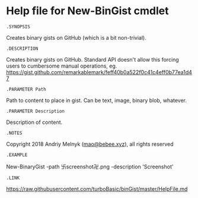 # Help file for New-BinGist cmdlet


    .SYNOPSIS
Creates binary gists on GitHub (which is a bit non-trivial).


    .DESCRIPTION
Creates binary gists on GitHub.  Standard API doesn't allow this forcing users to
cumbersome manual operations, eg. https://gist.github.com/remarkablemark/feff40b0a522f0c41c4eff0b77ea1d47


    .PARAMETER Path
Path to content to place in gist. Can be text, image, binary blob, whatever.


    .PARAMETER Description
Description of content.


    .NOTES
Copyright 2018 Andriy Melnyk (mao@bebee.xyz), all rights reserved    


    .EXAMPLE
New-BinaryGist -path 卐screenshot卍.png -description 'Screenshot'


    .LINK
https://raw.githubusercontent.com/turboBasic/binGist/master/HelpFile.md     
